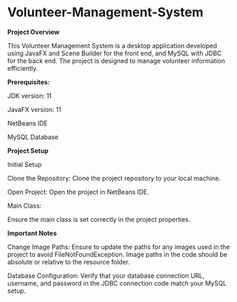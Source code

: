 # Volunteer-Management-System
**Project Overview**


This Volunteer Management System is a desktop application developed using JavaFX and Scene Builder for the front end, and MySQL with JDBC for the back end. The project is designed to manage volunteer information efficiently.

**Prerequisites:**


JDK version: 11

JavaFX version: 11

NetBeans IDE

MySQL Database

**Project Setup**


Initial Setup

Clone the Repository: Clone the project repository to your local machine.

Open Project: Open the project in NetBeans IDE.


Main Class:

Ensure the main class is set correctly in the project properties.


**Important Notes**

Change Image Paths: Ensure to update the paths for any images used in the project to avoid FileNotFoundException. Image paths in the code should be absolute or relative to the resource folder.


Database Configuration: Verify that your database connection URL, username, and password in the JDBC connection code match your MySQL setup.
